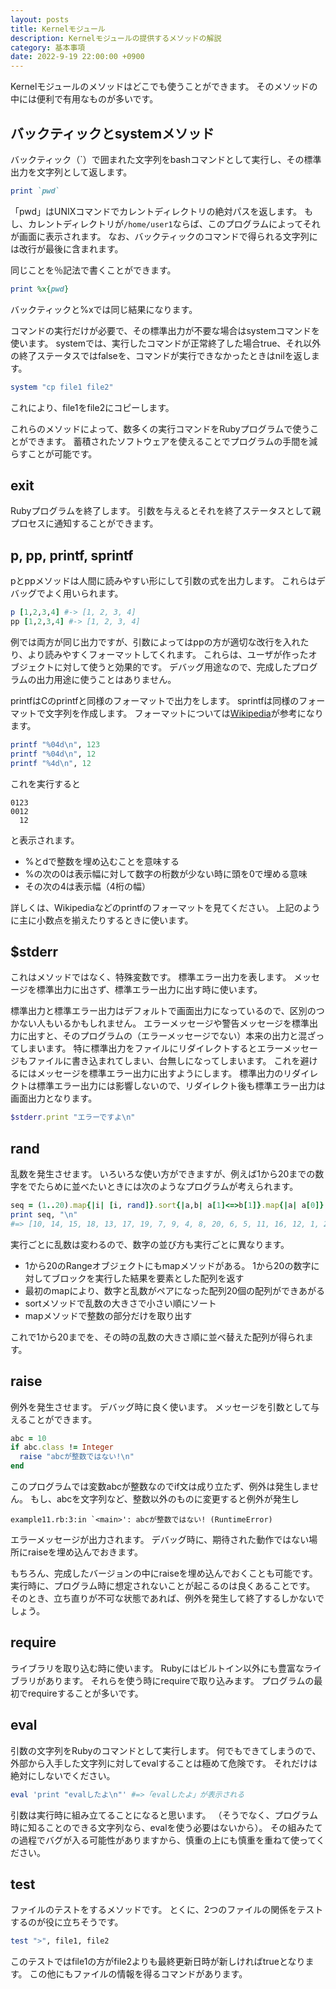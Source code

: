 ```yaml
---
layout: posts
title: Kernelモジュール
description: Kernelモジュールの提供するメソッドの解説
category: 基本事項
date: 2022-9-19 22:00:00 +0900
---
```

Kernelモジュールのメソッドはどこでも使うことができます。
そのメソッドの中には便利で有用なものが多いです。

## バックティックとsystemメソッド

バックティック（\`）で囲まれた文字列をbashコマンドとして実行し、その標準出力を文字列として返します。

```ruby
print `pwd`
```

「pwd」はUNIXコマンドでカレントディレクトリの絶対パスを返します。
もし、カレントディレクトリが`/home/user1`ならば、このプログラムによってそれが画面に表示されます。
なお、バックティックのコマンドで得られる文字列には改行が最後に含まれます。

同じことを％記法で書くことができます。

```ruby
print %x{pwd}
```

バックティックと%xでは同じ結果になります。

コマンドの実行だけが必要で、その標準出力が不要な場合はsystemコマンドを使います。
systemでは、実行したコマンドが正常終了した場合true、それ以外の終了ステータスではfalseを、コマンドが実行できなかったときはnilを返します。

```ruby
system "cp file1 file2"
```

これにより、file1をfile2にコピーします。

これらのメソッドによって、数多くの実行コマンドをRubyプログラムで使うことができます。
蓄積されたソフトウェアを使えることでプログラムの手間を減らすことが可能です。

## exit

Rubyプログラムを終了します。
引数を与えるとそれを終了ステータスとして親プロセスに通知することができます。

## p, pp, printf, sprintf

pとppメソッドは人間に読みやすい形にして引数の式を出力します。
これらはデバッグでよく用いられます。

```ruby
p [1,2,3,4] #-> [1, 2, 3, 4]
pp [1,2,3,4] #-> [1, 2, 3, 4]
```

例では両方が同じ出力ですが、引数によってはppの方が適切な改行を入れたり、より読みやすくフォーマットしてくれます。
これらは、ユーザが作ったオブジェクトに対して使うと効果的です。
デバッグ用途なので、完成したプログラムの出力用途に使うことはありません。

printfはCのprintfと同様のフォーマットで出力をします。
sprintfは同様のフォーマットで文字列を作成します。
フォーマットについては[Wikipedia](https://ja.wikipedia.org/wiki/Printf)が参考になります。

```ruby
printf "%04d\n", 123
printf "%04d\n", 12
printf "%4d\n", 12
```

これを実行すると

```
0123
0012
  12
```

と表示されます。

- %とdで整数を埋め込むことを意味する
- %の次の0は表示幅に対して数字の桁数が少ない時に頭を0で埋める意味
- その次の4は表示幅（4桁の幅）

詳しくは、Wikipediaなどのprintfのフォーマットを見てください。
上記のように主に小数点を揃えたりするときに使います。

## $stderr

これはメソッドではなく、特殊変数です。
標準エラー出力を表します。
メッセージを標準出力に出さず、標準エラー出力に出す時に使います。

標準出力と標準エラー出力はデフォルトで画面出力になっているので、区別のつかない人もいるかもしれません。
エラーメッセージや警告メッセージを標準出力に出すと、そのプログラムの（エラーメッセージでない）本来の出力と混ざってしまいます。
特に標準出力をファイルにリダイレクトするとエラーメッセージもファイルに書き込まれてしまい、台無しになってしまいます。
これを避けるにはメッセージを標準エラー出力に出すようにします。
標準出力のリダイレクトは標準エラー出力には影響しないので、リダイレクト後も標準エラー出力は画面出力となります。

```ruby
$stderr.print "エラーですよ\n"
```

## rand

乱数を発生させます。
いろいろな使い方ができますが、例えば1から20までの数字をでたらめに並べたいときには次のようなプログラムが考えられます。

```ruby
seq = (1..20).map{|i| [i, rand]}.sort{|a,b| a[1]<=>b[1]}.map{|a| a[0]}
print seq, "\n"
#=> [10, 14, 15, 18, 13, 17, 19, 7, 9, 4, 8, 20, 6, 5, 11, 16, 12, 1, 2, 3]
```

実行ごとに乱数は変わるので、数字の並び方も実行ごとに異なります。

- 1から20のRangeオブジェクトにもmapメソッドがある。
1から20の数字に対してブロックを実行した結果を要素とした配列を返す
- 最初のmapにより、数字と乱数がペアになった配列20個の配列ができあがる
- sortメソッドで乱数の大きさで小さい順にソート
- mapメソッドで整数の部分だけを取り出す

これで1から20までを、その時の乱数の大きさ順に並べ替えた配列が得られます。

## raise

例外を発生させます。
デバッグ時に良く使います。
メッセージを引数として与えることができます。

```ruby
abc = 10
if abc.class != Integer
  raise "abcが整数ではない!\n"
end
```

このプログラムでは変数abcが整数なのでif文は成り立たず、例外は発生しません。
もし、abcを文字列など、整数以外のものに変更すると例外が発生し

```
example11.rb:3:in `<main>': abcが整数ではない! (RuntimeError)
```

エラーメッセージが出力されます。
デバッグ時に、期待された動作ではない場所にraiseを埋め込んでおきます。

もちろん、完成したバージョンの中にraiseを埋め込んでおくことも可能です。
実行時に、プログラム時に想定されないことが起こるのは良くあることです。
そのとき、立ち直りが不可な状態であれば、例外を発生して終了するしかないでしょう。

## require

ライブラリを取り込む時に使います。
Rubyにはビルトイン以外にも豊富なライブラリがあります。
それらを使う時にrequireで取り込みます。
プログラムの最初でrequireすることが多いです。

## eval

引数の文字列をRubyのコマンドとして実行します。
何でもできてしまうので、外部から入手した文字列に対してevalすることは極めて危険です。
それだけは絶対にしないでください。

```ruby
eval 'print "evalしたよ\n"' #=>「evalしたよ」が表示される
```

引数は実行時に組み立てることになると思います。
（そうでなく、プログラム時に知ることのできる文字列なら、evalを使う必要はないから）。
その組みたての過程でバグが入る可能性がありますから、慎重の上にも慎重を重ねて使ってください。

## test

ファイルのテストをするメソッドです。
とくに、2つのファイルの関係をテストするのが役に立ちそうです。

```ruby
test ">", file1, file2
```

このテストではfile1の方がfile2よりも最終更新日時が新しければtrueとなります。
この他にもファイルの情報を得るコマンドがあります。
